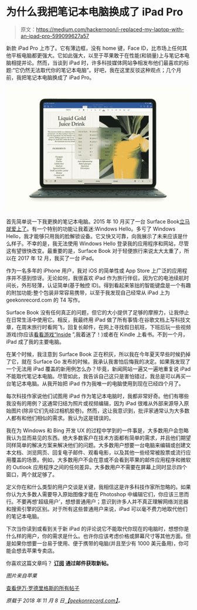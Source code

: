 # 为什么我把笔记本电脑换成了 iPad Pro

> 原文：<https://medium.com/hackernoon/i-replaced-my-laptop-with-an-ipad-pro-599099627a57>

新款 iPad Pro 上市了。它有薄边框，没有 home 键，Face ID，比市场上任何其他平板电脑都更强大。它如此强大，以至于苹果敢于在性能(和销量)上与笔记本电脑相提并论。然而，当谈到 iPad 时，许多科技媒体网站争相发布他们最喜欢的标题:“它仍然无法取代你的笔记本电脑”。好吧，我在这里反驳这种观点；几个月前，我把笔记本电脑换成了 iPad Pro。

![](img/9fdcccb9ea52e3e137757c2d1cdb3866.png)

首先简单说一下我更换的笔记本电脑。2015 年 10 月买了一台 Surface Book[立马就爱上了](https://geekonrecord.com/2015/11/01/my-experience-with-the-surface-book/)。有一个特别的功能让我着迷:Windows Hello。多亏了 Windows Hello，我才能够只用我的脸解锁设备。它又快又可靠，向我展示了未来应该是什么样子。不幸的是，我无法使用 Windows Hello 登录我的应用程序和网站，尽管这有望很快改变。最重要的是，Surface Book 对于轻便旅行来说太大太重了，所以在 2017 年 12 月，我买了一台 iPad。

作为一名多年的 iPhone 用户，我对 iOS 的简单性或 App Store 上广泛的应用程序并不感到惊讶。无论如何，我很喜欢 iPad 作为旅行伴侣，因为它的电池续航时间长，外形轻薄，认证简单(基于触控 ID)。得到看起来笨拙的智能键盘是一个有趣的附加功能:整个包装非常容易携带，以至于我发现自己经常从 iPad 上为 geekonrecord.com 的 T4 写作。

Surface Book 没有任何真正的问题，但它的大小提供了足够的摩擦力，让我停止在日常生活中使用它。相反，我最终用 iPad 做了所有事情:在谷歌文档上写科技文章，在周末旅行时看网飞，回复长邮件，在网上寻找假日航班，下班后玩一些视频游戏(你应该[看看游戏“Inside](https://playdead.com/games/inside/) ”,我着迷了！)或者在 Kindle 上看书。不到一个月，iPad 成了我的主要电脑。

在某个时候，我注意到 Surface Book 正在积灰，所以我在今年夏天早些时候扔掉了它，就在 Surface Go 发布的时候。我承认我害怕后悔我的决定。如果我发现了一个无法用 iPad 覆盖的新用例怎么办？毕竟，新闻网站一遍又一遍地重复说 iPad 不能取代笔记本电脑。尽管如此，我告诉自己这只是害怕错过，我总是可以再买一台笔记本电脑。从我开始把 iPad 作为我唯一的电脑使用到现在已经四个月了。

每次科技作家说他们试图用 iPad 作为笔记本电脑时，我都非常好奇。他们有哪些我没有的用例？这通常归结为照片或视频编辑，因为 iPad 很难从外部来源导入原始图片(除非它们先经过相机胶卷)。然而，这让我意识到，批评家通常认为大多数人都有和他们相似的需求。我认为这是错误的。

我在为 Windows 和 Bing 开发 UX 的过程中学到的一件事是，大多数用户会忽略我认为显而易见的东西。绝大多数客户在技术方面都有简单的需求，并且他们期望同样简单的解决方案来解决他们的问题。大多数用户想要一台电脑来编辑或创建文本文档、浏览网页、回复电子邮件、观看电影，以及其他一些经常被股票或流行应用覆盖的场景。例如，大多数用户不会在意或不会看到苹果的邮件应用程序和微软的 Outlook 应用程序之间的任何差异。大多数用户不需要在屏幕上同时显示四个窗口，两个就足够了。

定义你在和什么类型的用户交谈是关键，我相信这是许多科技作家所忽略的。如果你认为大多数人需要导入原始图像才能在 Photoshop 中编辑它们，你应该三思而行。不要再想‘超级用户’，想想普通用户；意识到许多人并不真正理解网络浏览器和搜索引擎的区别。对于所有这些普通用户来说，iPad 可以毫不费力地取代他们的笔记本电脑。

下次当你读到或看到关于新 iPad 的评论说它不能取代你现在的电脑时，想想你是什么样的用户，你的需求是什么。也许你应该考虑价格或屏幕尺寸等其他方面。但是如果你想要一台易于使用、便于携带的电脑(并且至少有 1000 美元备用)，你可能会想去苹果专卖店。

你喜欢这篇文章吗？ [**订阅**](https://geekonrecord.com/subscribe/) **通过邮件获取新帖。**

*图片来自苹果*

[查看伊万·罗德里格斯的所有帖子](https://geekonrecord.com/author/irodrisa/)

*原载于 2018 年 11 月 8 日*[*【geekonrecord.com】*](https://geekonrecord.com/2018/11/07/i-replaced-my-laptop-with-an-ipad-pro/)*。*